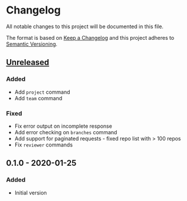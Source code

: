 # Changelog
All notable changes to this project will be documented in this file.

The format is based on [Keep a Changelog](http://keepachangelog.com/en/1.0.0/)
and this project adheres to [Semantic Versioning](http://semver.org/spec/v2.0.0.html).

## [Unreleased]
### Added
- Add `project` command
- Add `team` command

### Fixed
- Fix error output on incomplete response
- Add error checking on `branches` command
- Add support for paginated requests - fixed repo list with > 100 repos
- Fix `reviewer` commands

## 0.1.0 - 2020-01-25
### Added
- Initial version

[Unreleased]: https://github.com/particleflux/bitbutler/compare/1.0.0...HEAD
